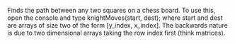 Finds the path between any two squares on a chess board.
To use this, open the console and type knightMoves(start, dest);
where start and dest are arrays of size two of the form [y_index, x_index].
The backwards nature is due to two dimensional arrays taking the row index
first (think matrices).
